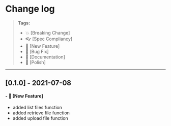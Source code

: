 # Change log

> **Tags:**
>
> - :boom: [Breaking Change]
> - :eyeglasses: [Spec Compliancy]
> - :rocket: [New Feature]
> - :bug: [Bug Fix]
> - :memo: [Documentation]
> - :nail_care: [Polish]

---

## [0.1.0] - 2021-07-08

#### - :rocket: [New Feature]

- added list files function
- added retrieve file function
- added upload file function
